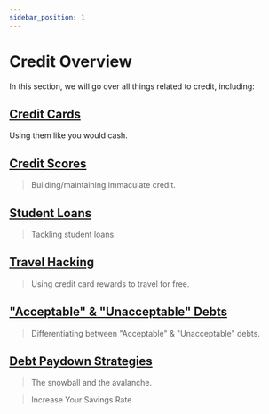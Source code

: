```yaml
---
sidebar_position: 1
---
```


# Credit Overview

In this section, we will go over all things related to credit, including:

## [Credit Cards](credit-cards.md)

Using them like you would cash.

## [Credit Scores](credit-scores.md)
>Building/maintaining immaculate credit.

## [Student Loans](student-loans.md)
>Tackling student loans.

## [Travel Hacking](travel-hacking.md)
>Using credit card rewards to travel for free.

## ["Acceptable" & "Unacceptable" Debts](acceptable-vs-unacceptable-debts.md)
>Differentiating between "Acceptable" & "Unacceptable" debts.

## [Debt Paydown Strategies](debt-paydown-strategies.md)
>The snowball and the avalanche.

>Increase Your Savings Rate